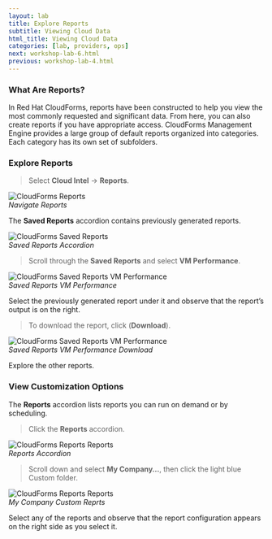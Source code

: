 ```yaml
---
layout: lab
title: Explore Reports
subtitle: Viewing Cloud Data
html_title: Viewing Cloud Data
categories: [lab, providers, ops]
next: workshop-lab-6.html
previous: workshop-lab-4.html
---
```


### What Are Reports?

In Red Hat CloudForms, reports have been constructed to help you view the most commonly requested and significant data. From here, you can also create reports if you have appropriate access. CloudForms Management Engine provides a large group of default reports organized into categories. Each category has its own set of subfolders.

### Explore Reports

> Select **Cloud Intel** → **Reports**.

<img alt="CloudForms Reports" src="{{ site.baseurl }}/www-default/screenshots/cfme-nav-reports.png" /><br/>
*Navigate Reports*

The **Saved Reports** accordion contains previously generated reports.

<img alt="CloudForms Saved Reports" src="{{ site.baseurl }}/www-default/screenshots/cfme-saved-reports.png" /><br/>
*Saved Reports Accordion*

> Scroll through the **Saved Reports** and select **VM Performance**.

<img alt="CloudForms Saved Reports VM Performance" src="{{ site.baseurl }}/www-default/screenshots/cfme-nav-saved-reports-vm-performance.png" /><br/>
*Saved Reports VM Performance*

Select the previously generated report under it and observe that the report’s output is on the right.

> To download the report, click <i class="fa fa-download fa-lg" aria-hidden="true"></i> (**Download**).

<img alt="CloudForms Saved Reports VM Performance" src="{{ site.baseurl }}/www-default/screenshots/cfme-nav-saved-reports-vm-performance-download.png" /><br/>
*Saved Reports VM Performance Download*

Explore the other reports.

### View Customization Options

The **Reports** accordion lists reports you can run on demand or by scheduling.

> Click the **Reports** accordion.

<img alt="CloudForms Reports Reports" src="{{ site.baseurl }}/www-default/screenshots/cfme-reports.png" /><br/>
*Reports Accordion*

> Scroll down and select **My Company…**, then click the light blue Custom folder.

<img alt="CloudForms Reports Reports" src="{{ site.baseurl }}/www-default/screenshots/cfme-reports-custom.png" /><br/>
*My Company Custom Reprts*

Select any of the reports and observe that the report configuration appears on the right side as you select it.

